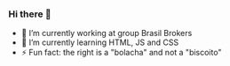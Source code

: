 ### Hi there 👋

- 🔭 I’m currently working at group Brasil Brokers
- 🌱 I’m currently learning HTML, JS and CSS
- ⚡ Fun fact: the right is a "bolacha" and not a "biscoito"

